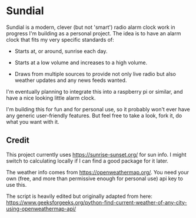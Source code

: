 # Sundial

Sundial is a modern, clever (but not 'smart') radio alarm clock work in progress I'm building as a personal project. The idea is to have an alarm clock that fits my very specific standards of:

* Starts at, or around, sunrise each day.

* Starts at a low volume and increases to a high volume.

* Draws from multiple sources to provide not only live radio but also weather updates and any news feeds wanted.

I'm eventually planning to integrate this into a raspberry pi or similar, and have a nice looking little alarm clock.

I'm building this for fun and for personal use, so it probably won't ever have any generic user-friendly features. But feel free to take a look, fork it, do what you want with it.

## Credit

This project currently uses https://sunrise-sunset.org/ for sun info. I might switch to calculating locally if I can find a good package for it later.

The weather info comes from https://openweathermap.org/. You need your own (free, and more than permissive enough for personal use) api key to use this.

The script is heavily edited but originally adapted from here: https://www.geeksforgeeks.org/python-find-current-weather-of-any-city-using-openweathermap-api/
